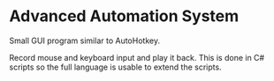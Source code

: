 # Advanced Automation System

Small GUI program similar to AutoHotkey.

Record mouse and keyboard input and play it back. This is done in C# scripts so the full language is usable to extend the scripts.
